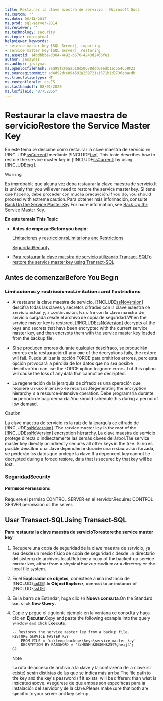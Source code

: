 ```yaml
---
title: Restaurar la clave maestra de servicio | Microsoft Docs
ms.custom: ''
ms.date: 06/13/2017
ms.prod: sql-server-2014
ms.reviewer: ''
ms.technology: security
ms.topic: conceptual
helpviewer_keywords:
- service master key [SQL Server], importing
- service master key [SQL Server], restoring
ms.assetid: 14bdbbbe-d384-4692-b670-4243d2466fe1
author: jaszymas
ms.author: jaszymas
ms.openlocfilehash: 2ad99fc9baa518d50678ddd6e6db1ec554658823
ms.sourcegitcommit: ad4d92dce894592a259721a1571b1d8736abacdb
ms.translationtype: MT
ms.contentlocale: es-ES
ms.lasthandoff: 08/04/2020
ms.locfileid: "87752065"
---
```

# <a name="restore-the-service-master-key"></a><span data-ttu-id="71da6-102">Restaurar la clave maestra de servicio</span><span class="sxs-lookup"><span data-stu-id="71da6-102">Restore the Service Master Key</span></span>
  <span data-ttu-id="71da6-103">En este tema se describe cómo restaurar la clave maestra de servicio en [!INCLUDE[ssCurrent](../../../includes/sscurrent-md.md)] mediante [!INCLUDE[tsql](../../../includes/tsql-md.md)].</span><span class="sxs-lookup"><span data-stu-id="71da6-103">This topic describes how to restore the service master key in [!INCLUDE[ssCurrent](../../../includes/sscurrent-md.md)] by using [!INCLUDE[tsql](../../../includes/tsql-md.md)].</span></span>  
  
> [!WARNING]  
>  <span data-ttu-id="71da6-104">Es improbable que alguna vez deba restaurar la clave maestra de servicio.</span><span class="sxs-lookup"><span data-stu-id="71da6-104">It is unlikely that you will ever need to restore the service master key.</span></span> <span data-ttu-id="71da6-105">Si tiene que hacerlo, debe proceder con mucha precaución.</span><span class="sxs-lookup"><span data-stu-id="71da6-105">If you do, you should proceed with extreme caution.</span></span> <span data-ttu-id="71da6-106">Para obtener más información, consulte [Back Up the Service Master Key](service-master-key.md).</span><span class="sxs-lookup"><span data-stu-id="71da6-106">For more information, see [Back Up the Service Master Key](service-master-key.md).</span></span>  
  
 <span data-ttu-id="71da6-107">**En este tema**</span><span class="sxs-lookup"><span data-stu-id="71da6-107">**In This Topic**</span></span>  
  
-   <span data-ttu-id="71da6-108">**Antes de empezar:**</span><span class="sxs-lookup"><span data-stu-id="71da6-108">**Before you begin:**</span></span>  
  
     [<span data-ttu-id="71da6-109">Limitaciones y restricciones</span><span class="sxs-lookup"><span data-stu-id="71da6-109">Limitations and Restrictions</span></span>](#Restrictions)  
  
     [<span data-ttu-id="71da6-110">Seguridad</span><span class="sxs-lookup"><span data-stu-id="71da6-110">Security</span></span>](#Security)  
  
-   [<span data-ttu-id="71da6-111">Para restaurar la clave maestra de servicio utilizando Transact-SQL</span><span class="sxs-lookup"><span data-stu-id="71da6-111">To restore the service master key using Transact-SQL</span></span>](#SSMSProcedure)  
  
##  <a name="before-you-begin"></a><a name="BeforeYouBegin"></a> <span data-ttu-id="71da6-112">Antes de comenzar</span><span class="sxs-lookup"><span data-stu-id="71da6-112">Before You Begin</span></span>  
  
###  <a name="limitations-and-restrictions"></a><a name="Restrictions"></a> <span data-ttu-id="71da6-113">Limitaciones y restricciones</span><span class="sxs-lookup"><span data-stu-id="71da6-113">Limitations and Restrictions</span></span>  
  
-   <span data-ttu-id="71da6-114">Al restaurar la clave maestra de servicio, [!INCLUDE[ssNoVersion](../../../includes/ssnoversion-md.md)] descifra todas las claves y secretos cifrados con la clave maestra de servicio actual y, a continuación, los cifra con la clave maestra de servicio cargada desde el archivo de copia de seguridad.</span><span class="sxs-lookup"><span data-stu-id="71da6-114">When the service master key is restored, [!INCLUDE[ssNoVersion](../../../includes/ssnoversion-md.md)] decrypts all the keys and secrets that have been encrypted with the current service master key, and then encrypts them with the service master key loaded from the backup file.</span></span>  
  
-   <span data-ttu-id="71da6-115">Si se producen errores durante cualquier descifrado, se producirán errores en la restauración.</span><span class="sxs-lookup"><span data-stu-id="71da6-115">If any one of the decryptions fails, the restore will fail.</span></span> <span data-ttu-id="71da6-116">Puede utilizar la opción FORCE para omitir los errores, pero esta opción provocará la pérdida de los datos que no sea posible descifrar.</span><span class="sxs-lookup"><span data-stu-id="71da6-116">You can use the FORCE option to ignore errors, but this option will cause the loss of any data that cannot be decrypted.</span></span>  
  
-   <span data-ttu-id="71da6-117">La regeneración de la jerarquía de cifrado es una operación que requiere un uso intensivo de recursos.</span><span class="sxs-lookup"><span data-stu-id="71da6-117">Regenerating the encryption hierarchy is a resource-intensive operation.</span></span> <span data-ttu-id="71da6-118">Debe programarla durante un período de baja demanda.</span><span class="sxs-lookup"><span data-stu-id="71da6-118">You should schedule this during a period of low demand.</span></span>  
  
> [!CAUTION]  
>  <span data-ttu-id="71da6-119">La clave maestra de servicio es la raíz de la jerarquía de cifrado de [!INCLUDE[ssNoVersion](../../../includes/ssnoversion-md.md)] .</span><span class="sxs-lookup"><span data-stu-id="71da6-119">The service master key is the root of the [!INCLUDE[ssNoVersion](../../../includes/ssnoversion-md.md)] encryption hierarchy.</span></span> <span data-ttu-id="71da6-120">La clave maestra de servicio protege directa o indirectamente las demás claves del árbol.</span><span class="sxs-lookup"><span data-stu-id="71da6-120">The service master key directly or indirectly secures all other keys in the tree.</span></span> <span data-ttu-id="71da6-121">Si no es posible descifrar una clave dependiente durante una restauración forzada, se perderán los datos que protege la clave.</span><span class="sxs-lookup"><span data-stu-id="71da6-121">If a dependent key cannot be decrypted during a forced restore, data that is secured by that key will be lost.</span></span>  
  
###  <a name="security"></a><a name="Security"></a> <span data-ttu-id="71da6-122">Seguridad</span><span class="sxs-lookup"><span data-stu-id="71da6-122">Security</span></span>  
  
####  <a name="permissions"></a><a name="Permissions"></a> <span data-ttu-id="71da6-123">Permisos</span><span class="sxs-lookup"><span data-stu-id="71da6-123">Permissions</span></span>  
 <span data-ttu-id="71da6-124">Requiere el permiso CONTROL SERVER en el servidor.</span><span class="sxs-lookup"><span data-stu-id="71da6-124">Requires CONTROL SERVER permission on the server.</span></span>  
  
##  <a name="using-transact-sql"></a><a name="SSMSProcedure"></a> <span data-ttu-id="71da6-125">Usar Transact-SQL</span><span class="sxs-lookup"><span data-stu-id="71da6-125">Using Transact-SQL</span></span>  
  
#### <a name="to-restore-the-service-master-key"></a><span data-ttu-id="71da6-126">Para restaurar la clave maestra de servicio</span><span class="sxs-lookup"><span data-stu-id="71da6-126">To restore the service master key</span></span>  
  
1.  <span data-ttu-id="71da6-127">Recupere una copia de seguridad de la clave maestra de servicio, ya sea desde un medio físico de copia de seguridad o desde un directorio del sistema de archivos local.</span><span class="sxs-lookup"><span data-stu-id="71da6-127">Retrieve a copy of the backed-up service master key, either from a physical backup medium or a directory on the local file system.</span></span>  
  
2.  <span data-ttu-id="71da6-128">En el **Explorador de objetos**, conéctese a una instancia del [!INCLUDE[ssDE](../../../includes/ssde-md.md)].</span><span class="sxs-lookup"><span data-stu-id="71da6-128">In **Object Explorer**, connect to an instance of [!INCLUDE[ssDE](../../../includes/ssde-md.md)].</span></span>  
  
3.  <span data-ttu-id="71da6-129">En la barra de Estándar, haga clic en **Nueva consulta**.</span><span class="sxs-lookup"><span data-stu-id="71da6-129">On the Standard bar, click **New Query**.</span></span>  
  
4.  <span data-ttu-id="71da6-130">Copie y pegue el siguiente ejemplo en la ventana de consulta y haga clic en **Ejecutar**.</span><span class="sxs-lookup"><span data-stu-id="71da6-130">Copy and paste the following example into the query window and click **Execute**.</span></span>  
  
    ```  
    -- Restores the service master key from a backup file.  
    RESTORE SERVICE MASTER KEY   
        FROM FILE = 'c:\temp_backups\keys\service_master_key'   
        DECRYPTION BY PASSWORD = '3dH85Hhk003GHk2597gheij4';  
    GO  
    ```  
  
    > [!NOTE]  
    >  <span data-ttu-id="71da6-131">La ruta de acceso de archivo a la clave y la contraseña de la clave (si existe) serán distintas de las que se indica más arriba.</span><span class="sxs-lookup"><span data-stu-id="71da6-131">The file path to the key and the key's password (if it exists) will be different than what is indicated above.</span></span> <span data-ttu-id="71da6-132">Asegúrese de que ambas son específicas para la instalación del servidor y de la clave.</span><span class="sxs-lookup"><span data-stu-id="71da6-132">Please make sure that both are specific to your server and key set-up.</span></span>  
  
  
